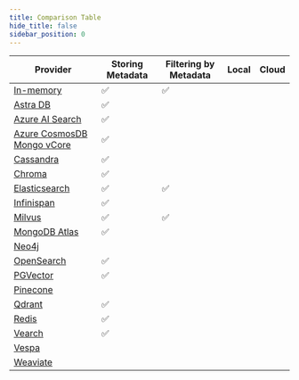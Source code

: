 ```yaml
---
title: Comparison Table
hide_title: false
sidebar_position: 0
---
```


| Provider                                                                              | Storing Metadata | Filtering by Metadata | Local | Cloud |
|---------------------------------------------------------------------------------------|------------------|-----------------------|-------|-------|
| [In-memory](/integrations/embedding-stores/in-memory)                                 | ✅                | ✅                     |       |       |
| [Astra DB](/integrations/embedding-stores/astra-db)                                   | ✅                |                       |       |       |
| [Azure AI Search](/integrations/embedding-stores/azure-ai-search)                     | ✅                |                       |       |       |
| [Azure CosmosDB Mongo vCore](/integrations/embedding-stores/azure-cosmos-mongo-vcore) | ✅                |                       |       |       |
| [Cassandra](/integrations/embedding-stores/cassandra)                                 | ✅                |                       |       |       |
| [Chroma](/integrations/embedding-stores/chroma)                                       | ✅                |                       |       |       |
| [Elasticsearch](/integrations/embedding-stores/elasticsearch)                         | ✅                | ✅                     |       |       |
| [Infinispan](/integrations/embedding-stores/infinispan)                               | ✅                |                       |       |       |
| [Milvus](/integrations/embedding-stores/milvus)                                       | ✅                | ✅                     |       |       |
| [MongoDB Atlas](/integrations/embedding-stores/mongodb-atlas)                         | ✅                |                       |       |       |
| [Neo4j](/integrations/embedding-stores/neo4j)                                         |                  |                       |       |       |
| [OpenSearch](/integrations/embedding-stores/opensearch)                               | ✅                |                       |       |       |
| [PGVector](/integrations/embedding-stores/pgvector)                                   | ✅                |                       |       |       |
| [Pinecone](/integrations/embedding-stores/pinecone)                                   |                  |                       |       |       |
| [Qdrant](/integrations/embedding-stores/qdrant)                                       | ✅                |                       |       |       |
| [Redis](/integrations/embedding-stores/redis)                                         | ✅                |                       |       |       |
| [Vearch](/integrations/embedding-stores/vearch)                                       | ✅                |                       |       |       |
| [Vespa](/integrations/embedding-stores/vespa)                                         |                  |                       |       |       |
| [Weaviate](/integrations/embedding-stores/weaviate)                                   |                  |                       |       |       |

